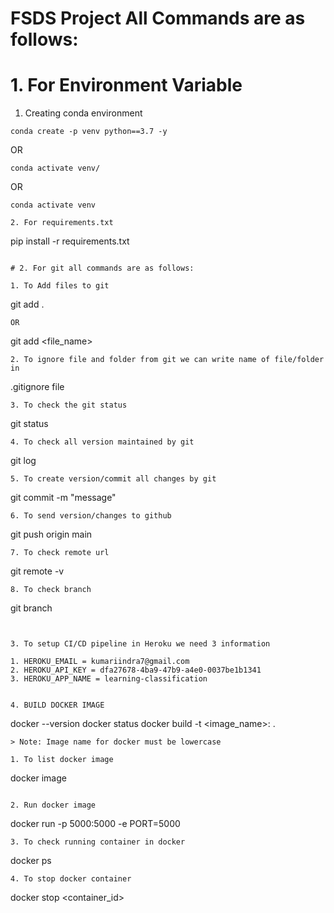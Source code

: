 # FSDS Project All Commands are as follows:
# 1. For Environment Variable

1. Creating conda environment
```
conda create -p venv python==3.7 -y
```
OR
```
conda activate venv/
```
OR
```
conda activate venv

2. For requirements.txt
``` 
pip install -r requirements.txt
```

# 2. For git all commands are as follows:

1. To Add files to git
```
git add .
```
OR
```
git add <file_name>
```
2. To ignore file and folder from git we can write name of file/folder in 
```
.gitignore file
```
3. To check the git status
```
git status
```
4. To check all version maintained by git
```
git log
```
5. To create version/commit all changes by git
```
git commit -m "message"
```
6. To send version/changes to github
``` 
git push origin main
```
7. To check remote url
```
git remote -v
```
8. To check branch
```
git branch
```


3. To setup CI/CD pipeline in Heroku we need 3 information

1. HEROKU_EMAIL = kumariindra7@gmail.com
2. HEROKU_API_KEY = dfa27678-4ba9-47b9-a4e0-0037be1b1341
3. HEROKU_APP_NAME = learning-classification


4. BUILD DOCKER IMAGE

```
docker --version
docker status
docker build -t <image_name>:<indra> .
```
> Note: Image name for docker must be lowercase

1. To list docker image
```
docker image
```

2. Run docker image
```
docker run -p 5000:5000 -e PORT=5000 <imageID>
```
3. To check running container in docker
```
docker ps
```
4. To stop docker container
```
docker stop <container_id>
```

